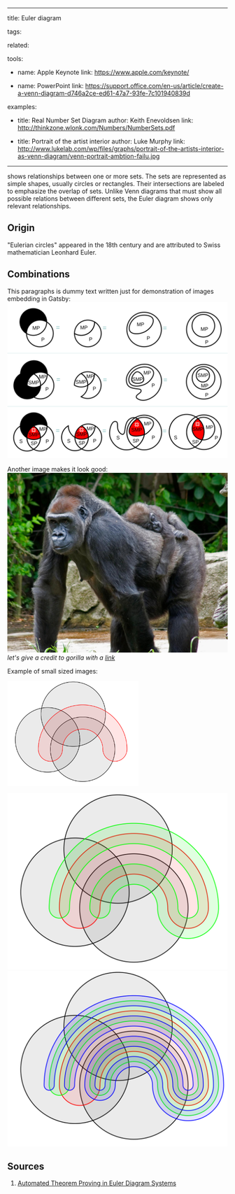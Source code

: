   ---
title:  Euler diagram
  
tags:

related:

tools:   
  - name:   Apple Keynote
    link:   https://www.apple.com/keynote/

  - name:   PowerPoint
    link:   https://support.office.com/en-us/article/create-a-venn-diagram-d746a2ce-ed61-47a7-93fe-7c101940839d
  

examples:
  - title:  Real Number Set Diagram 
    author: Keith Enevoldsen
    link:   http://thinkzone.wlonk.com/Numbers/NumberSets.pdf

  - title:  Portrait of the artist interior
    author: Luke Murphy
    link:   http://www.lukelab.com/wp/files/graphs/portrait-of-the-artists-interior-as-venn-diagram/venn-portrait-ambtion-failu.jpg

---

shows relationships between one or more sets. The sets are represented as simple shapes, usually circles or rectangles. Their intersections are labeled to emphasize the overlap of sets. 
Unlike Venn diagrams that must show all possible relations between different sets, the Euler diagram shows only relevant relationships.

<!--more-->

## Origin
"Eulerian circles" appeared in the 18th century and are attributed to Swiss mathematician Leonhard Euler.

## Combinations
This paragraphs is dummy text written just for demonstration of images embedding in Gatsby:
![syllogism euler diagram example](syllogism-set-diagrams.png)


Another image makes it look good:
![gorilla is funa](gorilla-infographic.jpg)
*let's give a credit to gorilla with a [link](https://anna.vc)*

Example of small sized images:


<img src="4sets.png" alt="4sets" width="300" style="width:300px;" />

![5 sets combination](5sets.png)
![6 sets combination](6set.png)

## Sources

1. [Automated Theorem Proving in Euler Diagram Systems](https://link.springer.com/article/10.1007/s10817-007-9069-y)
